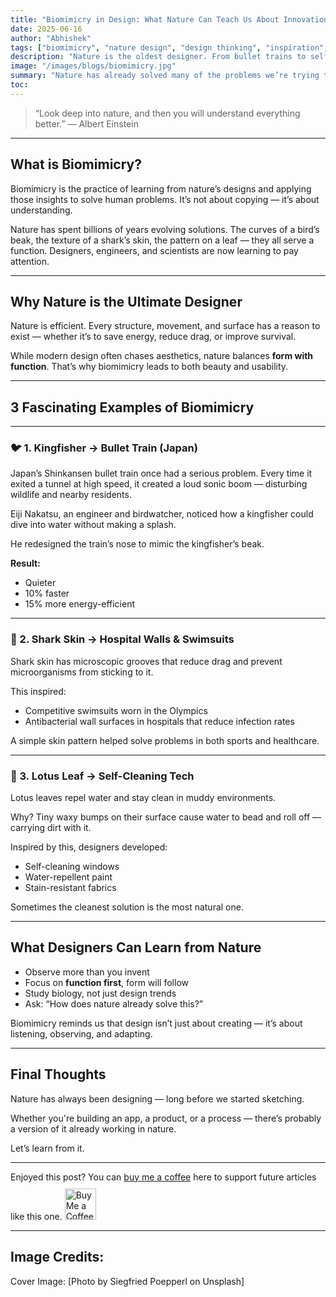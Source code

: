 ```yaml
---
title: "Biomimicry in Design: What Nature Can Teach Us About Innovation"
date: 2025-06-16
author: "Abhishek"
tags: ["biomimicry", "nature design", "design thinking", "inspiration", "product design"]
description: "Nature is the oldest designer. From bullet trains to self-cleaning paint, here's how biomimicry continues to shape our world."
image: "/images/blogs/biomimicry.jpg"
summary: "Nature has already solved many of the problems we’re trying to fix. In this article, I explore how animals, plants, and natural systems inspire smarter, simpler human design."
toc:
---
```


> “Look deep into nature, and then you will understand everything better.” — Albert Einstein

---

## What is Biomimicry?

Biomimicry is the practice of learning from nature’s designs and applying those insights to solve human problems. It’s not about copying — it’s about understanding.

Nature has spent billions of years evolving solutions. The curves of a bird’s beak, the texture of a shark’s skin, the pattern on a leaf — they all serve a function. Designers, engineers, and scientists are now learning to pay attention.

---

## Why Nature is the Ultimate Designer

Nature is efficient. Every structure, movement, and surface has a reason to exist — whether it’s to save energy, reduce drag, or improve survival.

While modern design often chases aesthetics, nature balances **form with function**. That’s why biomimicry leads to both beauty and usability.

---

## 3 Fascinating Examples of Biomimicry

---

### 🐦 1. Kingfisher → Bullet Train (Japan)

Japan’s Shinkansen bullet train once had a serious problem. Every time it exited a tunnel at high speed, it created a loud sonic boom — disturbing wildlife and nearby residents.

Eiji Nakatsu, an engineer and birdwatcher, noticed how a kingfisher could dive into water without making a splash.

He redesigned the train’s nose to mimic the kingfisher’s beak.

**Result:**
- Quieter
- 10% faster
- 15% more energy-efficient

---

### 🦈 2. Shark Skin → Hospital Walls & Swimsuits

Shark skin has microscopic grooves that reduce drag and prevent microorganisms from sticking to it.

This inspired:
- Competitive swimsuits worn in the Olympics
- Antibacterial wall surfaces in hospitals that reduce infection rates

A simple skin pattern helped solve problems in both sports and healthcare.

---

### 🌿 3. Lotus Leaf → Self-Cleaning Tech

Lotus leaves repel water and stay clean in muddy environments.

Why? Tiny waxy bumps on their surface cause water to bead and roll off — carrying dirt with it.

Inspired by this, designers developed:
- Self-cleaning windows
- Water-repellent paint
- Stain-resistant fabrics

Sometimes the cleanest solution is the most natural one.

---

## What Designers Can Learn from Nature

- Observe more than you invent  
- Focus on **function first**, form will follow  
- Study biology, not just design trends  
- Ask: “How does nature already solve this?”

Biomimicry reminds us that design isn’t just about creating — it’s about listening, observing, and adapting.

---

## Final Thoughts

Nature has always been designing — long before we started sketching.

Whether you're building an app, a product, or a process — there’s probably a version of it already working in nature.

Let’s learn from it.

---

Enjoyed this post? You can [buy me a coffee](https://buymeacoffee.com/abhisheksawant) here to support future articles like this one.
<a href="https://buymeacoffee.com/abhisheksawant" target="_blank" rel="noopener">
  <img src=" images/buttons/yellow-button.png" alt="Buy Me a Coffee" style="height: 50px; margin-top: 10px;" />
</a>

---

## Image Credits:

Cover Image: [Photo by Siegfried Poepperl on Unsplash] 

